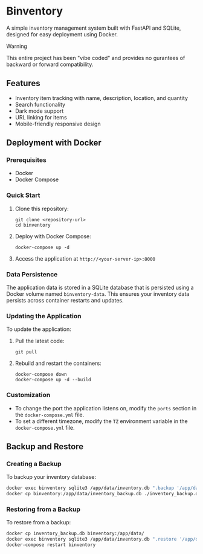 # Binventory

A simple inventory management system built with FastAPI and SQLite, designed for easy deployment using Docker.

> [!WARNING] 
> This entire project has been "vibe coded" and provides no gurantees of backward or forward compatibility. 

## Features

- Inventory item tracking with name, description, location, and quantity
- Search functionality
- Dark mode support
- URL linking for items
- Mobile-friendly responsive design

## Deployment with Docker

### Prerequisites

- Docker
- Docker Compose

### Quick Start

1. Clone this repository:
   ```
   git clone <repository-url>
   cd binventory
   ```

2. Deploy with Docker Compose:
   ```
   docker-compose up -d
   ```

3. Access the application at `http://<your-server-ip>:8000`

### Data Persistence

The application data is stored in a SQLite database that is persisted using a Docker volume named `binventory-data`. This ensures your inventory data persists across container restarts and updates.

### Updating the Application

To update the application:

1. Pull the latest code:
   ```
   git pull
   ```

2. Rebuild and restart the containers:
   ```
   docker-compose down
   docker-compose up -d --build
   ```

### Customization

- To change the port the application listens on, modify the `ports` section in the `docker-compose.yml` file.
- To set a different timezone, modify the `TZ` environment variable in the `docker-compose.yml` file.

## Backup and Restore

### Creating a Backup

To backup your inventory database:

```bash
docker exec binventory sqlite3 /app/data/inventory.db ".backup '/app/data/inventory_backup.db'"
docker cp binventory:/app/data/inventory_backup.db ./inventory_backup.db
```

### Restoring from a Backup

To restore from a backup:

```bash
docker cp inventory_backup.db binventory:/app/data/
docker exec binventory sqlite3 /app/data/inventory.db ".restore '/app/data/inventory_backup.db'"
docker-compose restart binventory
```